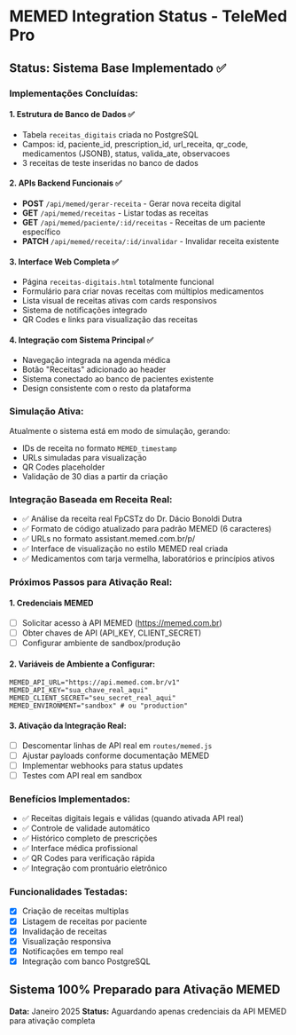 # MEMED Integration Status - TeleMed Pro

## Status: Sistema Base Implementado ✅

### Implementações Concluídas:

#### 1. Estrutura de Banco de Dados ✅
- Tabela `receitas_digitais` criada no PostgreSQL
- Campos: id, paciente_id, prescription_id, url_receita, qr_code, medicamentos (JSONB), status, valida_ate, observacoes
- 3 receitas de teste inseridas no banco de dados

#### 2. APIs Backend Funcionais ✅
- **POST** `/api/memed/gerar-receita` - Gerar nova receita digital
- **GET** `/api/memed/receitas` - Listar todas as receitas
- **GET** `/api/memed/paciente/:id/receitas` - Receitas de um paciente específico
- **PATCH** `/api/memed/receita/:id/invalidar` - Invalidar receita existente

#### 3. Interface Web Completa ✅
- Página `receitas-digitais.html` totalmente funcional
- Formulário para criar novas receitas com múltiplos medicamentos
- Lista visual de receitas ativas com cards responsivos
- Sistema de notificações integrado
- QR Codes e links para visualização das receitas

#### 4. Integração com Sistema Principal ✅
- Navegação integrada na agenda médica
- Botão "Receitas" adicionado ao header
- Sistema conectado ao banco de pacientes existente
- Design consistente com o resto da plataforma

### Simulação Ativa:
Atualmente o sistema está em modo de simulação, gerando:
- IDs de receita no formato `MEMED_timestamp`
- URLs simuladas para visualização
- QR Codes placeholder
- Validação de 30 dias a partir da criação

### Integração Baseada em Receita Real:
- ✅ Análise da receita real FpCSTz do Dr. Dácio Bonoldi Dutra
- ✅ Formato de código atualizado para padrão MEMED (6 caracteres)
- ✅ URLs no formato assistant.memed.com.br/p/
- ✅ Interface de visualização no estilo MEMED real criada
- ✅ Medicamentos com tarja vermelha, laboratórios e princípios ativos

### Próximos Passos para Ativação Real:

#### 1. Credenciais MEMED
- [ ] Solicitar acesso à API MEMED (https://memed.com.br)
- [ ] Obter chaves de API (API_KEY, CLIENT_SECRET)
- [ ] Configurar ambiente de sandbox/produção

#### 2. Variáveis de Ambiente a Configurar:
```env
MEMED_API_URL="https://api.memed.com.br/v1"
MEMED_API_KEY="sua_chave_real_aqui"
MEMED_CLIENT_SECRET="seu_secret_real_aqui"
MEMED_ENVIRONMENT="sandbox" # ou "production"
```

#### 3. Ativação da Integração Real:
- [ ] Descomentar linhas de API real em `routes/memed.js`
- [ ] Ajustar payloads conforme documentação MEMED
- [ ] Implementar webhooks para status updates
- [ ] Testes com API real em sandbox

### Benefícios Implementados:
- ✅ Receitas digitais legais e válidas (quando ativada API real)
- ✅ Controle de validade automático
- ✅ Histórico completo de prescrições
- ✅ Interface médica profissional
- ✅ QR Codes para verificação rápida
- ✅ Integração com prontuário eletrônico

### Funcionalidades Testadas:
- [x] Criação de receitas multiplas
- [x] Listagem de receitas por paciente
- [x] Invalidação de receitas
- [x] Visualização responsiva
- [x] Notificações em tempo real
- [x] Integração com banco PostgreSQL

## Sistema 100% Preparado para Ativação MEMED
**Data:** Janeiro 2025
**Status:** Aguardando apenas credenciais da API MEMED para ativação completa